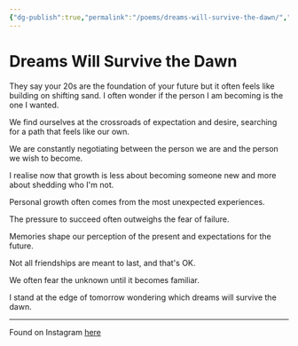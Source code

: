 ```yaml
---
{"dg-publish":true,"permalink":"/poems/dreams-will-survive-the-dawn/","noteIcon":"2"}
---
```


# Dreams Will Survive the Dawn

They say your 20s are the foundation of your future but it often feels like building on shifting sand. I often wonder if the person I am becoming is the one I wanted.

We find ourselves at the crossroads of expectation and desire, searching for a path that feels like our own.

We are constantly negotiating between the person we are and the person we wish to become.

I realise now that growth is less about becoming someone new and more about shedding who I'm not.

Personal growth often comes from the most unexpected experiences.

The pressure to succeed often outweighs the fear of failure.

Memories shape our perception of the present and expectations for the future.

Not all friendships are meant to last, and that's OK.

We often fear the unknown until it becomes familiar.

I stand at the edge of tomorrow wondering which dreams will survive the dawn.

---

Found on Instagram [here](https://www.instagram.com/reels/audio/1575858069880094/)
